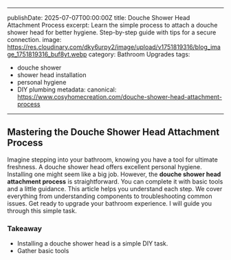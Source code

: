 
---
publishDate: 2025-07-07T00:00:00Z
title: Douche Shower Head Attachment Process
excerpt: Learn the simple process to attach a douche shower head for better hygiene. Step-by-step guide with tips for a secure connection.
image: https://res.cloudinary.com/dky6urpy2/image/upload/v1751819316/blog_image_1751819316_buf8yt.webp
category: Bathroom Upgrades
tags:
  - douche shower
  - shower head installation
  - personal hygiene
  - DIY plumbing
metadata:
  canonical: https://www.cosyhomecreation.com/douche-shower-head-attachment-process
---

## Mastering the Douche Shower Head Attachment Process

Imagine stepping into your bathroom, knowing you have a tool for ultimate freshness. A douche shower head offers excellent personal hygiene. Installing one might seem like a big job. However, the **douche shower head attachment process** is straightforward. You can complete it with basic tools and a little guidance. This article helps you understand each step. We cover everything from understanding components to troubleshooting common issues. Get ready to upgrade your bathroom experience. I will guide you through this simple task.

### Takeaway

*   Installing a douche shower head is a simple DIY task.
*   Gather basic tools